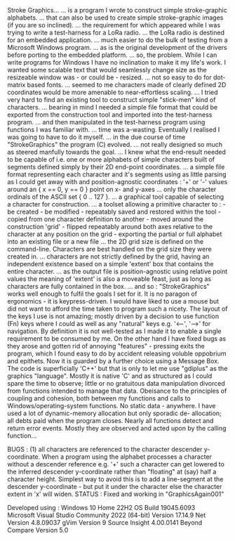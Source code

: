 Stroke Graphics...
... is a program I wrote to construct simple stroke-graphic alphabets. 
... that can also be used to create simple stroke-graphic images (if you are so inclined).
... the requirement for which appeared while I was trying to write a test-harness for 
    a LoRa radio.
... the LoRa radio is destined for an embedded application.
... much easier to do the bulk of testing from a Microsoft Windows program.
... as is the original development of the drivers before porting to the embedded 
    platform.
... so, the problem. While I can write programs for Windows I have no inclination to 
    make it my life's work. I wanted some scalable text that would seamlessly change 
    size as the resizeable window was - or could be - resized.
... not so easy to do for dot-matrix based fonts.
... seemed to me characters made of clearly defined 2D coordinates would be more amenable 
    to near-effortless scaling.
... I tried very hard to find an existing tool to construct simple "stick-men" kind of 
    characters.
... bearing in mind I needed a simple file format that could be exported from the 
    construction tool and imported into the test-harness program.
... and then manipulated in the test-harness program using functions I was familiar
    with.
... time was a-wasting. Eventually I realised I was going to have to do it myself.
... in the due course of time "StrokeGraphics" the program (C) evolved.
... not really designed so much as steered manfully towards the goal.
... I knew what the end-result needed to be capable of i.e. one or more alphabets of 
    simple characters built of segments defined simply by their 2D end-point coordinates.
... a simple file format representing each character and it's segments using as little 
    parsing as I could get away with and position-agnostic coordinates : '+' or '-' 
    values around an { x == 0, y == 0 } point on x- and y-axes
... only the character ordinals of the ASCII set { 0 .. 127 }.
... a graphical tool capable of selecting a character for construction.
... a toolset allowing a primitive character to :
    - be created
    - be modified
    - repeatably saved and restored within the tool
    - copied from one character definition to another
    - moved around the construction 'grid'
    - flipped repeatably around both axes relative to the character at any position 
      on the grid
    - exporting the partial or full alphabet into an existing file or a new file
... the 2D grid size is defined on the command-line. Characters are best handled on the 
    grid size they were created in.
... characters are not strictly defined by the grid, having an independent existence 
    based on a simple 'extent' box that contains the entire character.
... as the output file is position-agnostic using relative point values the meaning 
    of 'extent' is also a moveable feast, just as long as characters are fully contained 
    in the box.
... and so : "StrokeGraphics" works well enough to fulfil the goals I set for it. It 
             is no paragon of ergonomics - it is keypress-driven. I would have liked to 
             use a mouse but did not want to afford the time taken to program such a 
             nicety. The layout of the keys I use is not amazing; mostly driven by a 
             decision to use function (Fn) keys where I could as well as any "natural" 
             keys e.g. '<--', '-->' for navigation. By definition it is not well-tested 
             as I made it to enable a single requirement to be consumed by me. On the 
             other hand I have fixed bugs as they arose and gotten rid of annoying 
             "features" - pressing <ESC> exits the program, which I found easy to do 
             by accident releasing voluble oppobrium and epithets. Now it is guarded 
             by a further choice using a Message Box.
             The code is superficially 'C++' but that is only to let me use "gdiplus" 
             as the graphics "language". Mostly it is native 'C' and as structured as I 
             could spare the time to observe; little or no gratuitous data manipulation 
             divorced from functions intended to manage that data. Obeisance to the 
             principles of coupling and cohesion, both between my functions and calls 
             to Windows/operating-system functions. No static data - anywhere.
             I have used a lot of dynamic-memory allocation but only sporadic de-
             allocation; all debts paid when the program closes. Nearly all functions 
             detect and return error events. Mostly they are observed and acted upon 
             by the calling function...

BUGS : (1) all characters are referenced to the character descender y-coordinate. When a 
           program using the alphabet processes a character without a descender reference 
           e.g. '+' such a character can get lowered to the inferred descender y-coordinate
           rather than "floating" at (say) half a character height. Simplest way to avoid 
           this is to add a line-segment at the descender y-coordinate - but put it under 
           the character else the character extent in 'x' will widen.
           STATUS : Fixed and working in "GraphicsAgain001"
           
Developed using : Windows 10 Home 22H2 OS Build 19045.6093  
                  Microsoft Visual Studio Community 2022 (64-bit) Version 17.14.9 Net Version 4.8.09037
                  gVim Version 9
                  Source Insight 4.00.0141
                  Beyond Compare Version 5.0
